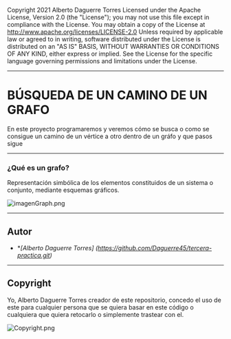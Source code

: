 Copyright 2021 Alberto Daguerre Torres
Licensed under the Apache License, Version 2.0 (the "License");
you may not use this file except in compliance with the License.
You may obtain a copy of the License at
http://www.apache.org/licenses/LICENSE-2.0
Unless required by applicable law or agreed to in writing, 
software
distributed under the License is distributed on an "AS IS" BASIS,
WITHOUT WARRANTIES OR CONDITIONS OF ANY KIND, either express or 
implied.
See the License for the specific language governing permissions 
and
limitations under the License.

___
# BÚSQUEDA DE UN CAMINO DE UN GRAFO #
En este proyecto programaremos y veremos cómo se busca o como se consigue un camino de un vértice a otro dentro de un gráfo y que pasos sigue

___
### ¿Qué es un grafo? ###
Representación simbólica de los elementos constituidos de un 
sistema o conjunto, mediante esquemas gráficos.

![imagenGraph.png](../tercera-practica/imagenGraph.png)

___
## Autor
* **[Alberto Daguerre Torres]
(https://github.com/Daguerre45/tercera-practica.git)*


___
## Copyright
Yo, Alberto Daguerre Torres creador
de este repositorio, concedo el uso
de este para cualquier persona que 
se quiera basar en este código o 
cualquiera que quiera retocarlo o 
simplemente trastear con el.

![Copyright.png](../tercera-practica/Copyright.png)
